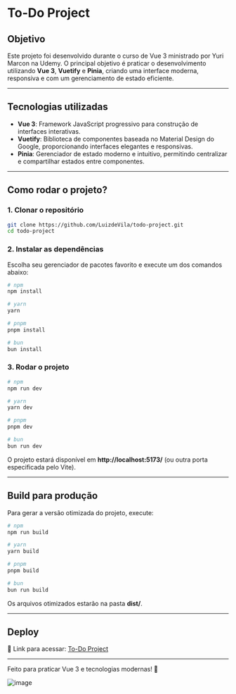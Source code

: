 # To-Do Project

## Objetivo
Este projeto foi desenvolvido durante o curso de Vue 3 ministrado por Yuri Marcon na Udemy. O principal objetivo é praticar o desenvolvimento utilizando **Vue 3**, **Vuetify** e **Pinia**, criando uma interface moderna, responsiva e com um gerenciamento de estado eficiente.

---

## Tecnologias utilizadas
- **Vue 3**: Framework JavaScript progressivo para construção de interfaces interativas.
- **Vuetify**: Biblioteca de componentes baseada no Material Design do Google, proporcionando interfaces elegantes e responsivas.
- **Pinia**: Gerenciador de estado moderno e intuitivo, permitindo centralizar e compartilhar estados entre componentes.

---

## Como rodar o projeto?

### 1. Clonar o repositório
```sh
git clone https://github.com/LuizdeVila/todo-project.git
cd todo-project
```

### 2. Instalar as dependências
Escolha seu gerenciador de pacotes favorito e execute um dos comandos abaixo:
```sh
# npm
npm install

# yarn
yarn

# pnpm
pnpm install

# bun
bun install
```

### 3. Rodar o projeto
```sh
# npm
npm run dev

# yarn
yarn dev

# pnpm
pnpm dev

# bun
bun run dev
```

O projeto estará disponível em **http://localhost:5173/** (ou outra porta especificada pelo Vite).

---

## Build para produção
Para gerar a versão otimizada do projeto, execute:
```sh
# npm
npm run build

# yarn
yarn build

# pnpm
pnpm build

# bun
bun run build
```
Os arquivos otimizados estarão na pasta **dist/**.

---

## Deploy
🔗 Link para acessar: [To-Do Project](https://to-do-projeto.netlify.app/)

---

Feito para praticar Vue 3 e tecnologias modernas! 🚀

![image](https://github.com/user-attachments/assets/08c80738-655f-4aa4-8cb2-9df95e9ea070)


